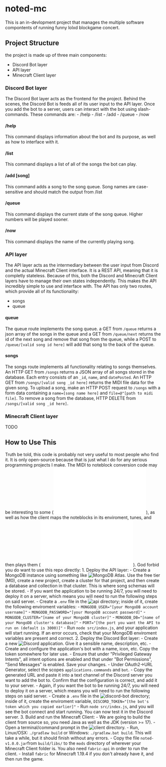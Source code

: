 # noted-mc
This is an in-devlopment project that manages the multiple software compontents of running funny lolxd blockgame concert.

## Project Structure
the project is made up of three main components:
- Discord Bot layer
- API layer
- Minecraft Client layer

### Discord Bot layer
The Discord Bot layer acts as the frontend for the project. Behind the scenes, the Discord Bot is feeds all of its user input to the API layer. Once you add the bot to a server, users can interact with the bot using slash-commands.
These commands are:
    - /help
    - /list
    - /add
    - /queue
    - /now

#### /help
This command displays information about the bot and its purpose, as well as how to interface with it.

#### /list
This command displays a list of all of the songs the bot can play.

#### /add [song]
This command adds a song to the song queue. Song names are case-sensitive and should match the output from /list

#### /queue
This command displays the current state of the song queue. Higher numbers will be played sooner.

#### /now
This command displays the name of the currently playing song.

### API layer
The API layer acts as the intermediary between the user input from Discord and the actual Minecraft Client interface.
It is a REST API, meaning that it is completly stateless. Because of this, both the Discord and Minecraft Client layers have to manage their own states
independently. This makes the API incredibly simple to use and interface with. The API has only two routes, which provide all of its
functionality:
  - songs
  - queue

#### queue
The queue route implements the song queue. a GET from ```/queue``` returns a json array of the songs in the queue and
a GET from ```/queue/next``` returns the id of the next song and remove that song from the queue, 
while a POST to ```/queue/[valid song id here]``` will add that song to the back of the queue.

#### songs
The songs route implements all functionality relating to songs themselves. An HTTP GET from ```/songs``` returns a JSON array of all songs stored in the database.
Each entry consists of an ```_id```, ```name```, and ```datePosted```. An HTTP GET from ```/songs/[valid song _id here]``` returns the MIDI file data for the given song.
To upload a song, make an HTTP POST request to ```/songs``` with a form data containing a ```name=[song name here]``` and ```file=@"[path to midi file]```. To remove a song from the database,
HTTP DELETE from ```/songs/[valid song _id here]```.

### Minecraft Client layer
TODO

## How to Use This
Truth be told, this code is probably not very useful to most people who find it. It is only open-source because that is just what I do for any serious programming projects I make. 
The MIDI to noteblock conversion code may be interesting to some (![MidiConverter.java](/client/src/main/java/net/nimrod/noted/converters/MidiConverter.java)), as well as how the 
client maps the noteblocks in its enviroment, tunes, and then plays them (![Noted.java](/client/src/main/java/net/nimrod/noted/Noted.java)). God forbid you do want to use this repo directly:
    1. Deploy the API layer:
        - Create a MongoDB instance using something like ![MongoDB Atlas](https://www.mongodb.com/atlas/database). Use the free tier (M0), create a new project, create a cluster
        for that project, and then create a database and collection in that cluster. This is where song schemas will be stored.
        - If you want the application to be running 24/7, you will need to deploy it on a server, which means you will need to run the following steps on said server.
        - Create a ```.env``` file in the ![api](/api) directory; inside of it, create the following enviroment variables:
            - ```MONGODB_USER="[your MongoDB account username]"```
            - ```MONGODB_PASSWORD="[your MongoDB account password]"```
            - ```MONGODB_CLUSTER="[name of your MongoDB cluster]"```
            - ```MONGODB_DB="[name of your MongoDB cluster's database]"```
            - ```PORT="[the port you want the API to run on (default is 3000)]"```
        - Run ```node src/index.js```, and your application will start running. If an error occurs, check that your MongoDB enviroment variables are present and correct.
    2. Deploy the Discord Bot layer:
        - Create a new ![Discord application](https://discord.com/developers/applications). Give it a sensible name, description, etc.
        - Create and configure the application's bot with a name, icon, etc. Copy the token somewhere for later use.
        - Ensure that under "Privileged Gateway Intents", all intent options are enabled and that under "Bot Permissions", "Send Messages" is enabled. Save your changes.
        - Under OAuth2->URL Generator, select the scopes ```applications.commands``` and ```bot```.
        - Copy the generated URL and paste it into a text channel of the Discord server you want to add the bot to. Confirm that the configuration is correct, and add it to your server.
        - Again, if you want the bot to be running 24/7, you will need to deploy it on a server, which means you will need to run the following steps on said server.
        - Create a ```.env``` file in the ![discord-bot](/discord-bot) directory; inside of it, create the enviroment variable, ```DISCORD_TOKEN="[the bot's token which you copied earlier]"```
        - Run ```node src/index.js```, and you will see the bot connect and start running. You can now test it in the Discord server.
    3. Build and run the Minecraft Client:
        - We are going to build the client from source so, you need Java as well as the JDK (version >= 17).
        - Open a terminal/command prompt in the ![client](/client) directory.
        - Run, Linux/OSX: ```./gradlew build``` or Windows: ```./gradlew.bat build```. This will take a while, but it should finish without any errors.
        - Copy the file ```noted-v1.0.0.jar```from ```build/libs/``` to the ```mods``` directory of wherever your Minecraft Client folder is. You also need ```fabric-api``` in order to run the client.
        - Install ```fabric``` for Minecraft 1.19.4 if you don't already have it, and then run the game.
